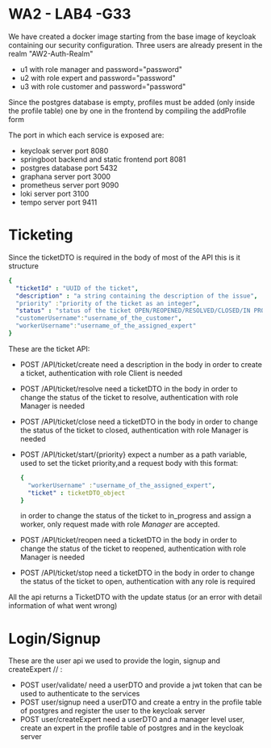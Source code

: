 # WA2 - LAB4 -G33
We have created a docker image starting from the base image of keycloak containing
our security configuration.
Three users are already present in the realm "AW2-Auth-Realm"
* u1 with role manager and password="password"
* u2 with role expert and password="password"
* u3 with role customer and password="password"


Since the postgres database is empty, profiles must be added (only inside the profile table)
one by one in the frontend by compiling the addProfile form

The port in which each service is exposed are:
* keycloak server port 8080
* springboot backend and static frontend port 8081
* postgres database port 5432
* graphana server port 3000
* prometheus server port 9090
* loki server port 3100
* tempo server port 9411 
 
# Ticketing

Since the ticketDTO is required in the body of most of the API this is it structure
  ```yaml
  {
    "ticketId" : "UUID of the ticket",
    "description" : "a string containing the description of the issue",
    "priority" :"priority of the ticket as an integer",
    "status" : "status of the ticket OPEN/REOPENED/RESOLVED/CLOSED/IN PROGRESS",
    "customerUsername":"username_of_the_customer",
    "workerUsername":"username_of_the_assigned_expert"
  }
  ```

These are the ticket API:
* POST /API/ticket/create need a description in the body in order to create a ticket, authentication with role Client is needed
* POST /API/ticket/resolve need a ticketDTO in the body in order to change the status of the ticket to resolve, authentication with role Manager is needed
* POST /API/ticket/close need a ticketDTO in the body in order to change the status of the ticket to closed, authentication with role Manager is needed
* POST /API/ticket/start/{priority} expect a number as a path variable, used to set the ticket priority,and a request body with this format:

  ```yaml
  {
    "workerUsername" :"username_of_the_assigned_expert",
    "ticket" : ticketDTO_object
  }
  ```
  in order to change the status of the ticket to in_progress and assign a worker, only request made with role *Manager* are accepted. 
* POST /API/ticket/reopen need a ticketDTO in the body in order to change the status of the ticket to reopened, authentication with role Manager is needed
* POST /API/ticket/stop need a ticketDTO in the body in order to change the status of the ticket to open, authentication with any role is required

All the api returns a TicketDTO with the update status (or an error with detail information of what went wrong)

# Login/Signup
These are the user api we used to provide the login, signup and createExpert // :
* POST user/validate/ need a userDTO and provide a jwt token that can be used to authenticate to the services
* POST user/signup need a userDTO and create a entry in the profile table of postgres and register the user to the keycloak server
* POST user/createExpert need a userDTO and a manager level user, create an expert in the profile table of postgres and in the keycloak server
